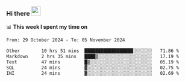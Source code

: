 ### Hi there <a href="https://www.gautamkrishnar.com/"><img src="https://media.giphy.com/media/hvRJCLFzcasrR4ia7z/giphy.gif" width="25px"></a>

📊 **This week I spent my time on**

<!--START_SECTION:waka-->

```txt
From: 29 October 2024 - To: 05 November 2024

Other        10 hrs 51 mins  ██████████████████░░░░░░░   71.86 %
Markdown     2 hrs 35 mins   ████▒░░░░░░░░░░░░░░░░░░░░   17.19 %
Text         47 mins         █▒░░░░░░░░░░░░░░░░░░░░░░░   05.19 %
SQL          24 mins         ▓░░░░░░░░░░░░░░░░░░░░░░░░   02.75 %
INI          24 mins         ▓░░░░░░░░░░░░░░░░░░░░░░░░   02.69 %
```

<!--END_SECTION:waka-->

